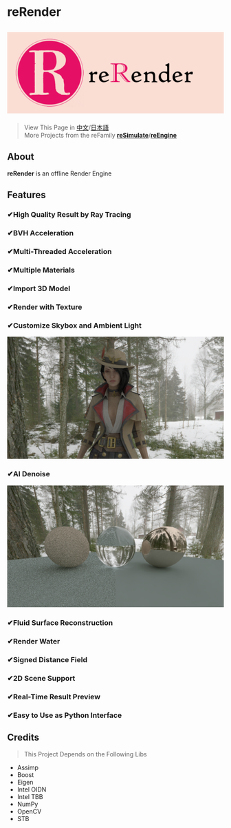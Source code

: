 # reRender
![reRender](readMe/reRender.png)
---
> View This Page in [中文](readMe/readMe_CN.md)/[日本語](readMe/readMe_JP.md)  
> More Projects from the reFamily [**reSimulate**](https://github.com/GZhonghui/reSimulate)/[**reEngine**](https://github.com/GZhonghui/reEngine)

## About
**reRender** is an offline Render Engine

## Features
### ✔High Quality Result by Ray Tracing
### ✔BVH Acceleration
### ✔Multi-Threaded Acceleration
### ✔Multiple Materials
### ✔Import 3D Model
### ✔Render with Texture
### ✔Customize Skybox and Ambient Light
![3D Model](readMe/Res_Model.png)
### ✔AI Denoise
![Denoise](readMe/Res_deNoise.png)
### ✔Fluid Surface Reconstruction
### ✔Render Water
### ✔Signed Distance Field
### ✔2D Scene Support
### ✔Real-Time Result Preview
### ✔Easy to Use as Python Interface

## Credits
> This Project Depends on the Following Libs
* Assimp
* Boost
* Eigen
* Intel OIDN
* Intel TBB
* NumPy
* OpenCV
* STB
